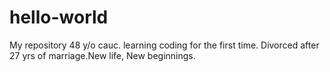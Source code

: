 # hello-world
My repository
48 y/o cauc. learning coding for the first time.  Divorced after 27 yrs of marriage.New life, New beginnings.
